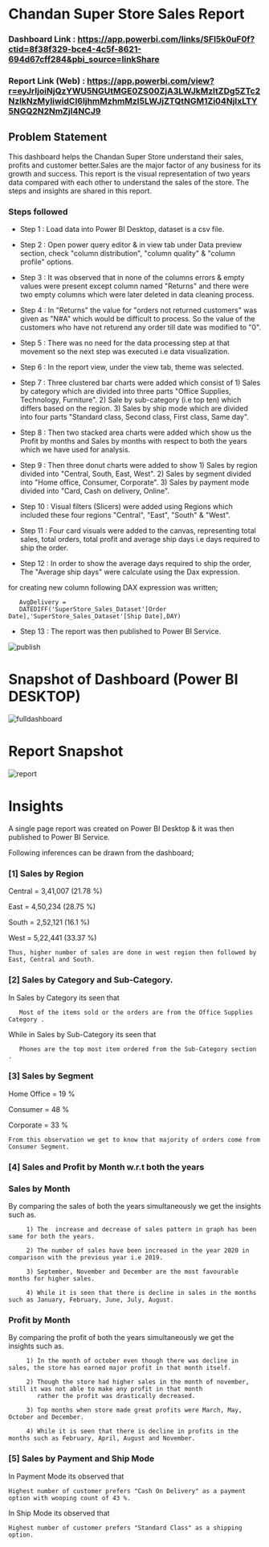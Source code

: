 # Chandan Super Store Sales Report

### Dashboard Link : https://app.powerbi.com/links/SFI5k0uF0f?ctid=8f38f329-bce4-4c5f-8621-694d67cff284&pbi_source=linkShare

### Report Link (Web) : https://app.powerbi.com/view?r=eyJrIjoiNjQzYWU5NGUtMGE0ZS00ZjA3LWJkMzItZDg5ZTc2NzlkNzMyIiwidCI6IjhmMzhmMzI5LWJjZTQtNGM1Zi04NjIxLTY5NGQ2N2NmZjI4NCJ9

## Problem Statement

This dashboard helps the Chandan Super Store understand their sales, profits and customer better.Sales are the major factor of any business for its growth and success. This report is the visual representation of two years data compared with each other to understand the sales of the store. The steps and insights are shared in this report.

### Steps followed 

- Step 1 : Load data into Power BI Desktop, dataset is a csv file.
- Step 2 : Open power query editor & in view tab under Data preview section, check "column distribution", "column quality" & "column profile" options.
- Step 3 : It was observed that in none of the columns errors & empty values were present except column named "Returns" and there were two empty columns which were later deleted in data cleaning process.
- Step 4 : In "Returns" the value for "orders not returned customers" was given as "N#A" which would be difficult to process. So the value of the customers who have not returend any order till date was modified to "0".
- Step 5 : There was no need for the data processing step at that movement so the next step was executed i.e data visualization. 
- Step 6 : In the report view, under the view tab, theme was selected.
- Step 7 : Three clustered bar charts were added which consist of 1) Sales by category which are divided into three parts "Office Supplies, Technology, Furniture". 2) Sale by sub-category (i.e top ten) which differs based on the region. 3) Sales by ship mode which are divided into four parts "Standard class, Second class, First class, Same day".
- Step 8 : Then two stacked area charts were added which show us the Profit by months and Sales by months with respect to both the years which we have used for analysis.
- Step 9 : Then three donut charts were added to show 1) Sales by region divided into "Central, South, East, West". 2) Sales by segment divided into "Home office, Consumer, Corporate". 3) Sales by payment mode divided into "Card, Cash on delivery, Online".
- Step 10 : Visual filters (Slicers) were added using Regions which included these four regions "Central", "East", "South" & "West". 
- Step 11 : Four card visuals were added to the canvas,  representing total sales, total orders, total profit and average ship days i.e days required to ship the order.

- Step 12 : In order to show the average days required to ship the order, The  "Average ship days" were calculate using the Dax expression.

for creating new column following DAX expression was written;
       
       AvgDelivery = 
       DATEDIFF('SuperStore_Sales_Dataset'[Order Date],'SuperStore_Sales_Dataset'[Ship Date],DAY)

 - Step 13 : The report was then published to Power BI Service.
 
![publish](https://github.com/user-attachments/assets/f76883cc-ff0a-4ca1-8ed6-aecddd75f871)

# Snapshot of Dashboard (Power BI DESKTOP)

![fulldashboard](https://github.com/user-attachments/assets/35eb6d40-10be-4e15-a679-ef2effbe29f5)

 # Report Snapshot 

![report](https://github.com/user-attachments/assets/30008b62-b827-4479-8c77-7d2ca5922784)

# Insights

A single page report was created on Power BI Desktop & it was then published to Power BI Service.

Following inferences can be drawn from the dashboard;

### [1] Sales by Region

   Central = 3,41,007 (21.78 %)

   East = 4,50,234 (28.75 %)

   South = 2,52,121 (16.1 %)

   West = 5,22,441 (33.37 %)

    Thus, higher number of sales are done in west region then followed by East, Central and South.
           
 ### [2] Sales by Category and Sub-Category.

In Sales by Category its seen that
       
       Most of the items sold or the orders are from the Office Supplies Category .

While in Sales by Sub-Category its seen that
       
       Phones are the top most item ordered from the Sub-Category section .
  
  ### [3] Sales by Segment 
  
   Home Office = 19 %

   Consumer = 48 %

   Corporate = 33 %

    From this observation we get to know that majority of orders come from Consumer Segment.

 ### [4] Sales and Profit by Month w.r.t both the years
 
 ### Sales by Month
 
 By comparing the sales of both the years simultaneously we get the insights such as.

         1) The  increase and decrease of sales pattern in graph has been same for both the years.

         2) The number of sales have been increased in the year 2020 in comparison with the previous year i.e 2019.

         3) September, November and December are the most favourable months for higher sales.

         4) While it is seen that there is decline in sales in the months such as January, February, June, July, August.
 
 ### Profit by Month
 
 By comparing the profit of both the years simultaneously we get the insights such as.

         1) In the month of october even though there was decline in sales, the store has earned major profit in that month itself.

         2) Though the store had higher sales in the month of november, still it was not able to make any profit in that month 
            rather the profit was drastically decreased.

         3) Top months when store made great profits were March, May, October and December.

         4) While it is seen that there is decline in profits in the months such as February, April, August and November.
         
### [5] Sales by Payment and Ship Mode

In Payment Mode its observed that
  
    Highest number of customer prefers "Cash On Delivery" as a payment option with wooping count of 43 %. 

In Ship Mode its observed that
  
    Highest number of customer prefers "Standard Class" as a shipping option.
